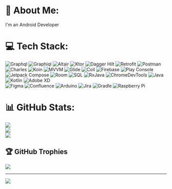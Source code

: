 # 💫 About Me:
I'm an Android Developer

# 💻 Tech Stack:
![Graphql](https://img.shields.io/badge/graphql-%23ED8B00.svg?style=for-the-badge&logo=graphql&logoColor=white) 
![Graphiql](https://img.shields.io/badge/graphiql-%230095D5.svg?style=for-the-badge&logo=graphiql&logoColor=white) 
![Altair](https://img.shields.io/badge/altair-%230095D5.svg?style=for-the-badge&logo=graphiql&logoColor=white) 
![Ktor](https://img.shields.io/badge/ktor-%230095D5.svg?style=for-the-badge&logo=graphiql&logoColor=white) 
![Dagger Hilt](https://img.shields.io/badge/dagger-hilt-%230095D5.svg?style=for-the-badge&logo=graphiql&logoColor=white) 
![Retrofit](https://img.shields.io/badge/retrofit-%20470137.svg?style=for-the-badge&logo=retrofit&logoColor=white) 
![Postman](https://img.shields.io/badge/postman-%23F24E1E.svg?style=for-the-badge&logo=postman&logoColor=white) 
![Charles](https://img.shields.io/badge/charles-%23172BF4.svg?style=for-the-badge&logo=charles&logoColor=white)
![Koin](https://img.shields.io/badge/koin-%23ED8B00.svg?style=for-the-badge&logo=koin&logoColor=white) 
![MVVM](https://img.shields.io/badge/mvvm-%230A0FFF.svg?style=for-the-badge&logo=mvvm&logoColor=white) 
![Glide](https://img.shields.io/badge/glide-%02303A.svg?style=for-the-badge&logo=glide&logoColor=white) 
![Coil](https://img.shields.io/badge/coil-%230095D5.svg?style=for-the-badge&logo=coil&logoColor=white) 
![Firebase](https://img.shields.io/badge/firebase-%23ED8B00.svg?style=for-the-badge&logo=firebase&logoColor=white) 
![Play Console](https://img.shields.io/badge/playconsole-%230095D5.svg?style=for-the-badge&logo=playconsole&logoColor=white) 
![Jetpack Compose](https://img.shields.io/badge/jetpackcompose-%23ED8B00.svg?style=for-the-badge&logo=jetpackcompose&logoColor=white)
![Room](https://img.shields.io/badge/room-%23ED8B00.svg?style=for-the-badge&logo=room&logoColor=white)
![SQL](https://img.shields.io/badge/sql-%23ED8B00.svg?style=for-the-badge&logo=sql&logoColor=white)
![RxJava](https://img.shields.io/badge/RxKotlin-%23ED8B00.svg?style=for-the-badge&logo=rxkotlin&logoColor=white)
![ChromeDevTools](https://img.shields.io/badge/ChromeDevTools-%23ED8B00.svg?style=for-the-badge&logo=java&logoColor=white) 
![Java](https://img.shields.io/badge/java-%23ED8B00.svg?style=for-the-badge&logo=java&logoColor=white) 
![Kotlin](https://img.shields.io/badge/kotlin-%230095D5.svg?style=for-the-badge&logo=kotlin&logoColor=white) 
![Adobe XD](https://img.shields.io/badge/Adobe%20XD-470137?style=for-the-badge&logo=Adobe%20XD&logoColor=#FF61F6) 	
![Figma](https://img.shields.io/badge/figma-%23F24E1E.svg?style=for-the-badge&logo=figma&logoColor=white) 
![Confluence](https://img.shields.io/badge/confluence-%23172BF4.svg?style=for-the-badge&logo=confluence&logoColor=white) 
![Arduino](https://img.shields.io/badge/-Arduino-00979D?style=for-the-badge&logo=Arduino&logoColor=white) 
![Jira](https://img.shields.io/badge/jira-%230A0FFF.svg?style=for-the-badge&logo=jira&logoColor=white) 
![Gradle](https://img.shields.io/badge/Gradle-02303A.svg?style=for-the-badge&logo=Gradle&logoColor=white) 
![Raspberry Pi](https://img.shields.io/badge/-RaspberryPi-C51A4A?style=for-the-badge&logo=Raspberry-Pi)
# 📊 GitHub Stats:
![](https://github-readme-stats.vercel.app/api?username=codinguyy&theme=dark&hide_border=false&include_all_commits=false&count_private=false)<br/>
![](https://github-readme-streak-stats.herokuapp.com/?user=codinguyy&theme=dark&hide_border=false)<br/>
![](https://github-readme-stats.vercel.app/api/top-langs/?username=codinguyy&theme=dark&hide_border=false&include_all_commits=false&count_private=false&layout=compact)

## 🏆 GitHub Trophies
![](https://github-profile-trophy.vercel.app/?username=codinguyy&theme=radical&no-frame=false&no-bg=true&margin-w=4)

---
[![](https://visitcount.itsvg.in/api?id=codinguyy&icon=0&color=0)](https://visitcount.itsvg.in)
